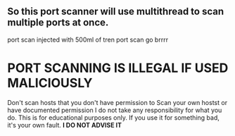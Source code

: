 ## So this port scanner will use multithread to scan multiple ports at once.
port scan injected with 500ml of tren
port scan go brrrr

# **PORT SCANNING IS ILLEGAL IF USED MALICIOUSLY**
Don't scan hosts that you don't have permission to
Scan your own hostst or have documented permission
I do not take any responsibility for what you do. This is for educational purposes only.
If you use it for something bad, it's your own fault.
**I DO NOT ADVISE IT**
